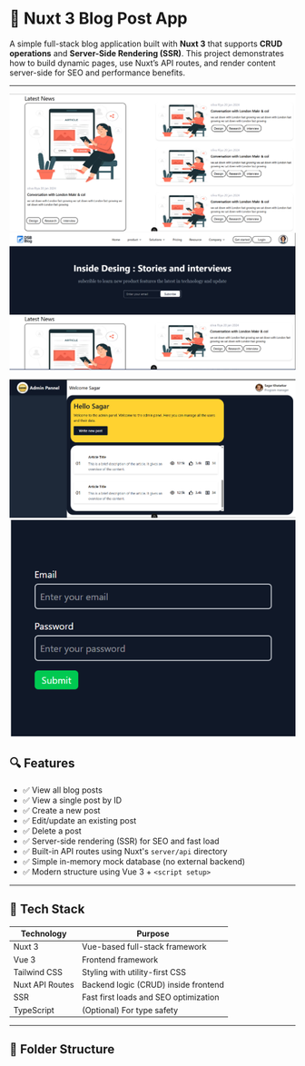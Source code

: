# 📝 Nuxt 3 Blog Post App

A simple full-stack blog application built with **Nuxt 3** that supports **CRUD operations** and **Server-Side Rendering (SSR)**. This project demonstrates how to build dynamic pages, use Nuxt’s API routes, and render content server-side for SEO and performance benefits.

---
![not render ](public/Screenshot%202025-07-07%20154336.png "BLOG APP")
![some error](public/Screenshot%202025-07-07%20154448.png "BLOG APP")

![some error](public/admin.png "BLOG APP")
![some error](public/log.png "BLOG APP")


## 🔍 Features

- ✅ View all blog posts
- ✅ View a single post by ID
- ✅ Create a new post
- ✅ Edit/update an existing post
- ✅ Delete a post
- ✅ Server-side rendering (SSR) for SEO and fast load
- ✅ Built-in API routes using Nuxt's `server/api` directory
- ✅ Simple in-memory mock database (no external backend)
- ✅ Modern structure using Vue 3 + `<script setup>`

---

## 🧰 Tech Stack

| Technology     | Purpose                                |
|----------------|----------------------------------------|
| Nuxt 3         | Vue-based full-stack framework         |
| Vue 3          | Frontend framework                     |
| Tailwind CSS   | Styling with utility-first CSS         |
| Nuxt API Routes| Backend logic (CRUD) inside frontend   |
| SSR            | Fast first loads and SEO optimization  |
| TypeScript     | (Optional) For type safety             |

---

## 📁 Folder Structure

